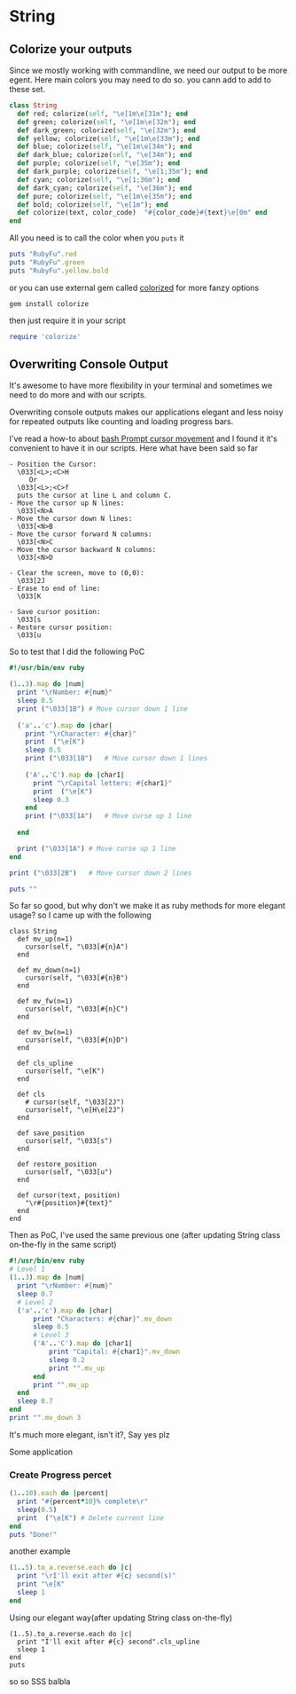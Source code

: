 # String

## Colorize your outputs
Since we mostly working with commandline, we need our output to be more egent. Here main colors you may need to do so. you cann add to add to these set.

```ruby
class String
  def red; colorize(self, "\e[1m\e[31m"); end
  def green; colorize(self, "\e[1m\e[32m"); end
  def dark_green; colorize(self, "\e[32m"); end
  def yellow; colorize(self, "\e[1m\e[33m"); end
  def blue; colorize(self, "\e[1m\e[34m"); end
  def dark_blue; colorize(self, "\e[34m"); end
  def purple; colorize(self, "\e[35m"); end
  def dark_purple; colorize(self, "\e[1;35m"); end
  def cyan; colorize(self, "\e[1;36m"); end
  def dark_cyan; colorize(self, "\e[36m"); end
  def pure; colorize(self, "\e[1m\e[35m"); end
  def bold; colorize(self, "\e[1m"); end
  def colorize(text, color_code)  "#{color_code}#{text}\e[0m" end
end
```
All you need is to call the color when you ```puts``` it
```ruby
puts "RubyFu".red
puts "RubyFu".green
puts "RubyFu".yellow.bold
```

or you can use external gem called [colorized](https://github.com/fazibear/colorize) for more fanzy options
```
gem install colorize
```
then just require it in your script
```ruby
require 'colorize'
```

## Overwriting Console Output
It's awesome to have more flexibility  in your terminal and sometimes we need to do more and with our scripts.

Overwriting console outputs makes our applications elegant and less noisy for repeated outputs like counting and loading progress bars.

I've read a how-to about [bash Prompt cursor movement](http://www.tldp.org/HOWTO/Bash-Prompt-HOWTO/x361.html) and I found it it's convenient to have it in our scripts. Here what have been said so far
```
- Position the Cursor:
  \033[<L>;<C>H
     Or
  \033[<L>;<C>f
  puts the cursor at line L and column C.
- Move the cursor up N lines:
  \033[<N>A
- Move the cursor down N lines:
  \033[<N>B
- Move the cursor forward N columns:
  \033[<N>C
- Move the cursor backward N columns:
  \033[<N>D

- Clear the screen, move to (0,0):
  \033[2J
- Erase to end of line:
  \033[K

- Save cursor position:
  \033[s
- Restore cursor position:
  \033[u
```
So to test that I did the following PoC 
```ruby
#!/usr/bin/env ruby

(1..3).map do |num|
  print "\rNumber: #{num}"
  sleep 0.5
  print ("\033[1B")	# Move cursor down 1 line 
  
  ('a'..'c').map do |char|
    print "\rCharacter: #{char}"
    print  ("\e[K")
    sleep 0.5
    print ("\033[1B")	# Move cursor down 1 lines
    
    ('A'..'C').map do |char1|
      print "\rCapital letters: #{char1}"
      print  ("\e[K")
      sleep 0.3
    end
    print ("\033[1A")	# Move curse up 1 line
    
  end

  print ("\033[1A")	# Move curse up 1 line
end

print ("\033[2B")	# Move cursor down 2 lines

puts ""
```

So far so good, but why don't we make it as ruby methods for more elegant usage? so I came up with the following
```
class String
  def mv_up(n=1)
    cursor(self, "\033[#{n}A")
  end

  def mv_down(n=1)
    cursor(self, "\033[#{n}B")
  end

  def mv_fw(n=1)
    cursor(self, "\033[#{n}C")
  end

  def mv_bw(n=1)
    cursor(self, "\033[#{n}D")
  end

  def cls_upline
    cursor(self, "\e[K")
  end

  def cls
    # cursor(self, "\033[2J")
    cursor(self, "\e[H\e[2J")
  end

  def save_position
    cursor(self, "\033[s")
  end

  def restore_position
    cursor(self, "\033[u")
  end

  def cursor(text, position)
    "\r#{position}#{text}"
  end
end
```

Then as PoC, I've used the same previous one (after updating String class on-the-fly in the same script)
```ruby
#!/usr/bin/env ruby
# Level 1
(1..3).map do |num|
  print "\rNumber: #{num}"
  sleep 0.7
  # Level 2
  ('a'..'c').map do |char|
      print "Characters: #{char}".mv_down
      sleep 0.5
      # Level 3
      ('A'..'C').map do |char1|
          print "Capital: #{char1}".mv_down
          sleep 0.2
          print "".mv_up
      end
      print "".mv_up
  end
  sleep 0.7
end
print "".mv_down 3
```
It's much more elegant, isn't it?, Say yes plz


Some application
### Create Progress percet

```ruby
(1..10).each do |percent|
  print "#{percent*10}% complete\r"
  sleep(0.5)
  print  ("\e[K") # Delete current line
end
puts "Done!"
```
another example

```ruby
(1..5).to_a.reverse.each do |c|
  print "\rI'll exit after #{c} second(s)"
  print "\e[K"
  sleep 1
end
```

Using our elegant way(after updating String class on-the-fly)
```
(1..5).to_a.reverse.each do |c|
  print "I'll exit after #{c} second".cls_upline
  sleep 1
end
puts 
```


so so SSS balbla







